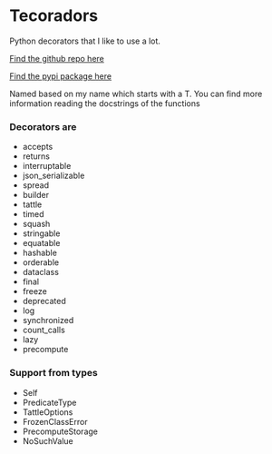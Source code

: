 # Tecoradors

Python decorators that I like to use a lot.

[Find the github repo here](https://github.com/elunico/tecoradors)

[Find the pypi package here](https://pypi.org/project/tecoradors-elunico/)

Named based on my name which starts with a T. You can find more information reading the docstrings of the functions

### Decorators are

- accepts
- returns
- interruptable
- json_serializable
- spread
- builder
- tattle
- timed
- squash
- stringable
- equatable
- hashable
- orderable
- dataclass
- final
- freeze
- deprecated
- log
- synchronized
- count_calls
- lazy
- precompute

### Support from types

- Self
- PredicateType
- TattleOptions
- FrozenClassError
- PrecomputeStorage
- NoSuchValue
